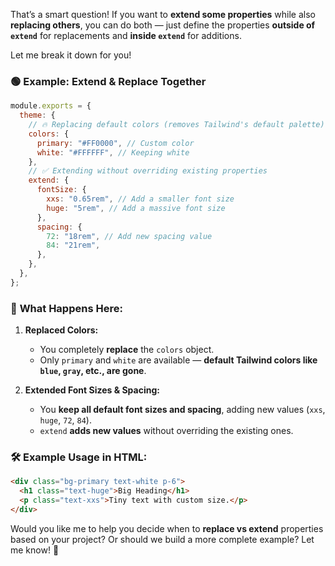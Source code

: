 That’s a smart question! If you want to **extend some properties** while also **replacing others**, you can do both — just define the properties **outside of `extend`** for replacements and **inside `extend`** for additions.

Let me break it down for you!

### 🟢 **Example: Extend & Replace Together**

```javascript
module.exports = {
  theme: {
    // 🔥 Replacing default colors (removes Tailwind's default palette)
    colors: {
      primary: "#FF0000", // Custom color
      white: "#FFFFFF", // Keeping white
    },
    // ✅ Extending without overriding existing properties
    extend: {
      fontSize: {
        xxs: "0.65rem", // Add a smaller font size
        huge: "5rem", // Add a massive font size
      },
      spacing: {
        72: "18rem", // Add new spacing value
        84: "21rem",
      },
    },
  },
};
```

### 🎯 **What Happens Here:**

1. **Replaced Colors:**

   - You completely **replace** the `colors` object.
   - Only `primary` and `white` are available — **default Tailwind colors like `blue`, `gray`, etc., are gone**.

2. **Extended Font Sizes & Spacing:**
   - You **keep all default font sizes and spacing**, adding new values (`xxs`, `huge`, `72`, `84`).
   - `extend` **adds new values** without overriding the existing ones.

### 🛠 **Example Usage in HTML:**

```html
<div class="bg-primary text-white p-6">
  <h1 class="text-huge">Big Heading</h1>
  <p class="text-xxs">Tiny text with custom size.</p>
</div>
```

Would you like me to help you decide when to **replace vs extend** properties based on your project? Or should we build a more complete example? Let me know! 🚀
